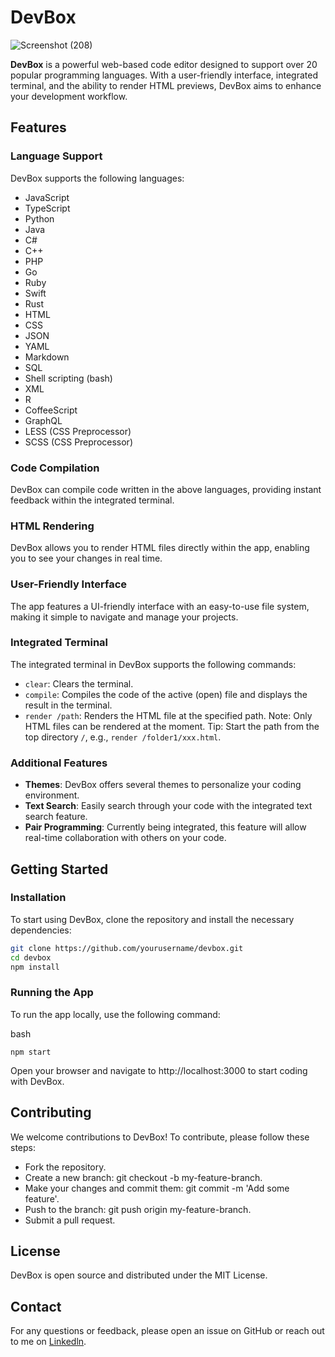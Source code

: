 # DevBox
![Screenshot (208)](https://github.com/user-attachments/assets/832af665-b770-4404-aa36-a914558f4cbd)

**DevBox** is a powerful web-based code editor designed to support over 20 popular programming languages. With a user-friendly interface, integrated terminal, and the ability to render HTML previews, DevBox aims to enhance your development workflow.

## Features

### Language Support

DevBox supports the following languages:
- JavaScript
- TypeScript
- Python
- Java
- C#
- C++
- PHP
- Go
- Ruby
- Swift
- Rust
- HTML
- CSS
- JSON
- YAML
- Markdown
- SQL
- Shell scripting (bash)
- XML
- R
- CoffeeScript
- GraphQL
- LESS (CSS Preprocessor)
- SCSS (CSS Preprocessor)

### Code Compilation

DevBox can compile code written in the above languages, providing instant feedback within the integrated terminal.

### HTML Rendering

DevBox allows you to render HTML files directly within the app, enabling you to see your changes in real time.

### User-Friendly Interface

The app features a UI-friendly interface with an easy-to-use file system, making it simple to navigate and manage your projects.

### Integrated Terminal

The integrated terminal in DevBox supports the following commands:
- `clear`: Clears the terminal.
- `compile`: Compiles the code of the active (open) file and displays the result in the terminal.
- `render /path`: Renders the HTML file at the specified path. Note: Only HTML files can be rendered at the moment. Tip: Start the path from the top directory `/`, e.g., `render /folder1/xxx.html`.

### Additional Features

- **Themes**: DevBox offers several themes to personalize your coding environment.
- **Text Search**: Easily search through your code with the integrated text search feature.
- **Pair Programming**: Currently being integrated, this feature will allow real-time collaboration with others on your code.

## Getting Started

### Installation

To start using DevBox, clone the repository and install the necessary dependencies:

```bash
git clone https://github.com/yourusername/devbox.git
cd devbox
npm install

```
### Running the App

To run the app locally, use the following command:

bash
```
npm start
```
Open your browser and navigate to http://localhost:3000 to start coding with DevBox.

## Contributing
We welcome contributions to DevBox! To contribute, please follow these steps:

- Fork the repository.
- Create a new branch: git checkout -b my-feature-branch.
- Make your changes and commit them: git commit -m 'Add some feature'.
- Push to the branch: git push origin my-feature-branch.
- Submit a pull request.

## License
DevBox is open source and distributed under the MIT License.

## Contact
For any questions or feedback, please open an issue on GitHub or reach out to me on [Linkedln](https://www.linkedin.com/in/muftau/).
